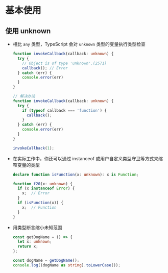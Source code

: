 # 基本使用

## 使用 unknown

+ 相比 `any` 类型，TypeScript 会对 `unknown` 类型的变量执行类型检查

  ```ts
  function invokeCallback(callback: unknown) {
    try {
      // Object is of type 'unknown'.(2571)
      callback(); // Error
    } catch (err) {
      console.error(err)
    }
  }

  // 解决办法
  function invokeCallback(callback: unknown) {
    try {
      if (typeof callback === 'function') {
        callback();
      }
    } catch (err) {
      console.error(err)
    }
  }

  invokeCallback(1);
  ```

+ 在实际工作中，你还可以通过 instanceof 或用户自定义类型守卫等方式来缩窄变量的类型

  ```ts
  declare function isFunction(x: unknown): x is Function;

  function f20(x: unknown) {
    if (x instanceof Error) {
      x;  // Error
    }
    if (isFunction(x)) {
      x;  // Function
    }
  }
  ```

+ 用类型断言缩小未知范围

  ```ts
  const getDogName = () => {
    let x: unknown;
    return x;
  };

  const dogName = getDogName();
  console.log((dogName as string).toLowerCase());
  ```
